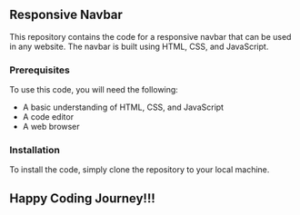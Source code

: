  ## Responsive Navbar

This repository contains the code for a responsive navbar that can be used in any website. The navbar is built using HTML, CSS, and JavaScript.

### Prerequisites

To use this code, you will need the following:

* A basic understanding of HTML, CSS, and JavaScript
* A code editor
* A web browser

### Installation

To install the code, simply clone the repository to your local machine.

## Happy Coding Journey!!!
